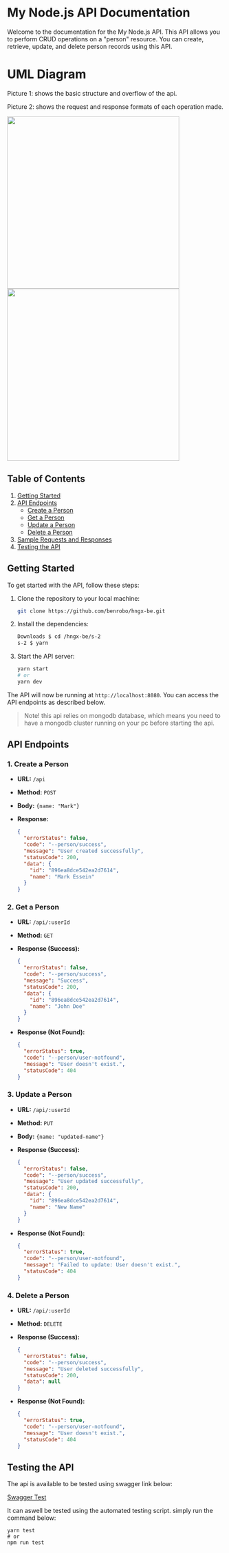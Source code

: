 # My Node.js API Documentation

Welcome to the documentation for the My Node.js API. This API allows you to perform CRUD operations on a "person" resource. You can create, retrieve, update, and delete person records using this API.

# UML Diagram

Picture 1: shows the basic structure and overflow of the api.

Picture 2: shows the request and response formats of each operation made.

<p align="left">
<img src="https://raw.githubusercontent.com/Benrobo/hngx-be/main/s-2/md-assets/uml1.png" width="400">
<img src="https://raw.githubusercontent.com/Benrobo/hngx-be/main/s-2/md-assets/uml2.png" width="400">
</p>

## Table of Contents

1. [Getting Started](#getting-started)
2. [API Endpoints](#api-endpoints)
   - [Create a Person](#1-create-a-person)
   - [Get a Person](#2-get-a-person)
   - [Update a Person](#3-update-a-person)
   - [Delete a Person](#4-delete-a-person)
3. [Sample Requests and Responses](#sample-requests-and-responses)
4. [Testing the API](#testing-the-api)

## Getting Started

To get started with the API, follow these steps:

1. Clone the repository to your local machine:

   ```bash
   git clone https://github.com/benrobo/hngx-be.git
   ```

2. Install the dependencies:

   ```bash
   Downloads $ cd /hngx-be/s-2
   s-2 $ yarn
   ```

3. Start the API server:

   ```bash
   yarn start
   # or
   yarn dev
   ```

The API will now be running at `http://localhost:8080`. You can access the API endpoints as described below.

> Note! this api relies on mongodb database, which means you need to have a mongodb cluster running on your pc before starting the api.

## API Endpoints

### 1. Create a Person

- **URL:** `/api`
- **Method:** `POST`
- **Body:** `{name: "Mark"}`
- **Response:**

  ```json
  {
    "errorStatus": false,
    "code": "--person/success",
    "message": "User created successfully",
    "statusCode": 200,
    "data": {
      "id": "896ea8dce542ea2d7614",
      "name": "Mark Essein"
    }
  }
  ```

### 2. Get a Person

- **URL:** `/api/:userId`
- **Method:** `GET`
- **Response (Success):**

  ```json
  {
    "errorStatus": false,
    "code": "--person/success",
    "message": "Success",
    "statusCode": 200,
    "data": {
      "id": "896ea8dce542ea2d7614",
      "name": "John Doe"
    }
  }
  ```

- **Response (Not Found):**

  ```json
  {
    "errorStatus": true,
    "code": "--person/user-notfound",
    "message": "User doesn't exist.",
    "statusCode": 404
  }
  ```

### 3. Update a Person

- **URL:** `/api/:userId`
- **Method:** `PUT`
- **Body:** `{name: "updated-name"}`
- **Response (Success):**

  ```json
  {
    "errorStatus": false,
    "code": "--person/success",
    "message": "User updated successfully",
    "statusCode": 200,
    "data": {
      "id": "896ea8dce542ea2d7614",
      "name": "New Name"
    }
  }
  ```

- **Response (Not Found):**

  ```json
  {
    "errorStatus": true,
    "code": "--person/user-notfound",
    "message": "Failed to update: User doesn't exist.",
    "statusCode": 404
  }
  ```

### 4. Delete a Person

- **URL:** `/api/:userId`
- **Method:** `DELETE`
- **Response (Success):**

  ```json
  {
    "errorStatus": false,
    "code": "--person/success",
    "message": "User deleted successfully",
    "statusCode": 200,
    "data": null
  }
  ```

- **Response (Not Found):**

  ```json
  {
    "errorStatus": true,
    "code": "--person/user-notfound",
    "message": "User doesn't exist.",
    "statusCode": 404
  }
  ```

## Testing the API

The api is available to be tested using swagger link below:

[Swagger Test](https://hngx-be2.onrender.com/docs/)

It can aswell be tested using the automated testing script. simply run the command below:

```
yarn test
# or
npm run test
```